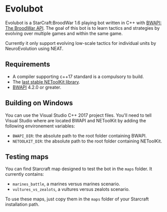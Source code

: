Evolubot
========
Evolubot is a StarCraft:BroodWar 1.6 playing bot written in C++ with [BWAPI: The BroodWar API](https://bwapi.github.io).
The goal of this bot is to learn tactics and strategies by evolving over multiple games and within the same game.

Currently it only support evolving low-scale tactics for individual units by NeuroEvolution using NEAT.

## Requirements

- A compiler supporting c++17 standard is a compulsory to build.
- The [last stable NEToolKit library](https://github.com/CBenoit/NEToolKit).
- [BWAPI](https://bwapi.github.io) 4.2.0 or greater.

## Building on Windows

You can use the Visual Studio C++ 2017 project files.
You'll need to tell Visual Studio where are located BWAPI and NEToolKit by adding the following environement variables:

- `BWAPI_DIR`: the absolute path to the root folder containing BWAPI.
- `NETOOLKIT_DIR`: the absolute path to the root folder containing NEToolKit.

## Testing maps

You can find Starcraft map designed to test the bot in the `maps` folder.
It currently contains:

- `marines_battle`, a marines versus marines scenario.
- `vultures_vs_zealots`, a vultures versus zealots scenario.

To use these maps, just copy them in the `maps` folder of your Starcraft installation path.
